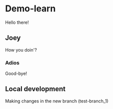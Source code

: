 # Demo-learn

Hello there!

## Joey

How you doin'?

### Adios

Good-bye!

## Local development

Making changes in the new branch (test-branch_1)